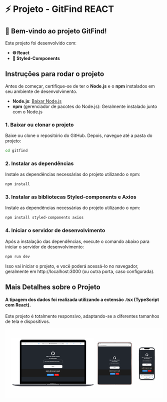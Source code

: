 # ⚡ Projeto - GitFind REACT

## 🚀 Bem-vindo ao projeto GitFind!

Este projeto foi desenvolvido com:

- **🌐 React**
- **🎨 Styled-Components**

## Instruções para rodar o projeto

Antes de começar, certifique-se de ter o **Node.js** e o **npm** instalados em seu ambiente de desenvolvimento.

- **Node.js**: [Baixar Node.js](https://nodejs.org/)
- **npm** (gerenciador de pacotes do Node.js): Geralmente instalado junto com o Node.js

### 1. Baixar ou clonar o projeto

Baixe ou clone o repositório do GitHub. Depois, navegue até a pasta do projeto:

```bash
cd gitfind
```

### 2. Instalar as dependências
Instale as dependências necessárias do projeto utilizando o npm:

```bash
npm install
```

### 3. Instalar as bibliotecas Styled-components e Axios
Instale as dependências necessárias do projeto utilizando o npm:

```bash
npm install styled-components axios
```

### 4. Iniciar o servidor de desenvolvimento
Após a instalação das dependências, execute o comando abaixo para iniciar o servidor de desenvolvimento:

```bash
npm run dev
```
Isso vai iniciar o projeto, e você poderá acessá-lo no navegador, geralmente em http://localhost:3000 (ou outra porta, caso configurada).

## Mais Detalhes sobre o Projeto
####  A tipagem dos dados foi realizada utilizando a extensão .tsx (TypeScript com React).
Este projeto é totalmente responsivo, adaptando-se a diferentes tamanhos de tela e dispositivos.

![Responsividade](./readme.png)

